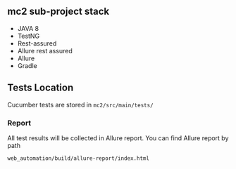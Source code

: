 ## mc2 sub-project stack
* JAVA 8
* TestNG
* Rest-assured
* Allure rest assured
* Allure
* Gradle

## Tests Location
Cucumber tests are stored in `mc2/src/main/tests/`

### Report
All test results will be collected in Allure report.
You can find Allure report by path
```
web_automation/build/allure-report/index.html
```
